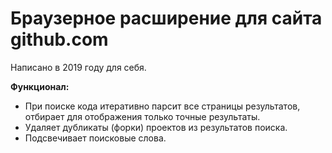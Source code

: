 # Браузерное расширение для сайта github.com

Написано в 2019 году для себя.

**Функционал:**
- При поиске кода итеративно парсит все страницы результатов, отбирает для отображения только точные результаты.
- Удаляет дубликаты (форки) проектов из результатов поиска.
- Подсвечивает поисковые слова.
